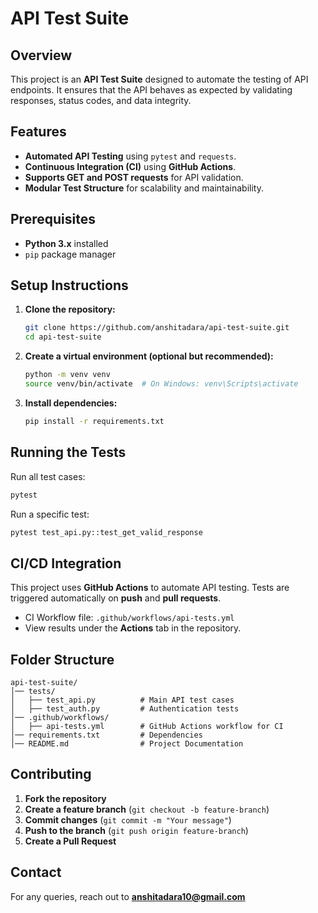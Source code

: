 # API Test Suite

## Overview
This project is an **API Test Suite** designed to automate the testing of API endpoints. It ensures that the API behaves as expected by validating responses, status codes, and data integrity.

## Features
- **Automated API Testing** using `pytest` and `requests`.
- **Continuous Integration (CI)** using **GitHub Actions**.
- **Supports GET and POST requests** for API validation.
- **Modular Test Structure** for scalability and maintainability.

## Prerequisites
- **Python 3.x** installed
- `pip` package manager

## Setup Instructions
1. **Clone the repository:**
   ```bash
   git clone https://github.com/anshitadara/api-test-suite.git
   cd api-test-suite
   ```

2. **Create a virtual environment (optional but recommended):**
   ```bash
   python -m venv venv
   source venv/bin/activate  # On Windows: venv\Scripts\activate
   ```

3. **Install dependencies:**
   ```bash
   pip install -r requirements.txt
   ```

## Running the Tests
Run all test cases:
```bash
pytest
```

Run a specific test:
```bash
pytest test_api.py::test_get_valid_response
```

## CI/CD Integration
This project uses **GitHub Actions** to automate API testing. Tests are triggered automatically on **push** and **pull requests**.

- CI Workflow file: `.github/workflows/api-tests.yml`
- View results under the **Actions** tab in the repository.

## Folder Structure
```
api-test-suite/
│── tests/
│   ├── test_api.py          # Main API test cases
│   ├── test_auth.py         # Authentication tests
│── .github/workflows/
│   ├── api-tests.yml        # GitHub Actions workflow for CI
│── requirements.txt         # Dependencies
│── README.md                # Project Documentation
```

## Contributing
1. **Fork the repository**
2. **Create a feature branch** (`git checkout -b feature-branch`)
3. **Commit changes** (`git commit -m "Your message"`)
4. **Push to the branch** (`git push origin feature-branch`)
5. **Create a Pull Request**

## Contact
For any queries, reach out to **anshitadara10@gmail.com**
